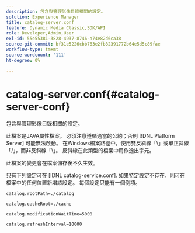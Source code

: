 ```yaml
---
description: 包含與管理影像目錄相關的設定。
solution: Experience Manager
title: catalog-server.conf
feature: Dynamic Media Classic,SDK/API
role: Developer,Admin,User
exl-id: 55e55381-3828-4937-8746-a74e82d6ca38
source-git-commit: bf31e5226cbb763e2fb82391772b64e5d5c89fae
workflow-type: tm+mt
source-wordcount: '111'
ht-degree: 0%

---
```


# catalog-server.conf{#catalog-server-conf}

包含與管理影像目錄相關的設定。

此檔案是JAVA屬性檔案。 必須注意遵循適當的公約；否則 [!DNL Platform Server] 可能無法啟動。 在Windows檔案路徑中，使用雙反斜線「\\」或單正斜線「/」，而非反斜線「\」。 反斜線在此類型的檔案中用作逸出字元。

此檔案的變更會在檔案儲存後不久生效。

只有下列設定可在 [!DNL catalog-service.conf]. 如果特定設定不存在，則可在檔案中的任何位置新增該設定。 每個設定只能有一個例項。

`catalog.rootPath=./catalog`

`catalog.cacheRoot=./cache`

`catalog.modificationWaitTime=5000`

`catalog.refreshInterval=10000`
